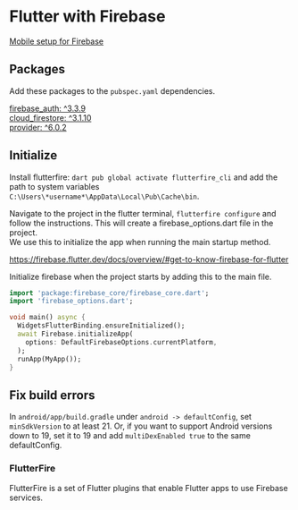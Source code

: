 # Flutter with Firebase

[Mobile setup for Firebase](../../Faggrupper/Firebase/mobileSetup.md)

## Packages
Add these packages to the `pubspec.yaml` dependencies.

[firebase_auth: ^3.3.9](https://pub.dev/packages/firebase_auth/install)\
[cloud_firestore: ^3.1.10](https://pub.dev/packages/cloud_firestore/install)\
[provider: ^6.0.2](https://pub.dev/packages/provider/install)

## Initialize

Install flutterfire: `dart pub global activate flutterfire_cli`
and add the path to system variables `C:\Users\*username*\AppData\Local\Pub\Cache\bin`.

Navigate to the project in the flutter terminal, `flutterfire configure` and follow the instructions. This will create a firebase_options.dart file in the project.\
We use this to initialize the app when running the main startup method.


https://firebase.flutter.dev/docs/overview/#get-to-know-firebase-for-flutter

Initialize firebase when the project starts by adding this to the main file.
```dart
import 'package:firebase_core/firebase_core.dart';
import 'firebase_options.dart';

void main() async {
  WidgetsFlutterBinding.ensureInitialized();
  await Firebase.initializeApp(   
    options: DefaultFirebaseOptions.currentPlatform,
  );
  runApp(MyApp());
}
```

## Fix build errors

In `android/app/build.gradle` under `android -> defaultConfig`, set `minSdkVersion` to at least 21. Or, if you want to support Android versions down to 19, set it to 19 and add `multiDexEnabled true` to the same defaultConfig.

### FlutterFire

 FlutterFire is a set of Flutter plugins that enable Flutter apps to use Firebase services.